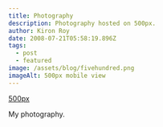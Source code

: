 ```yaml
---
title: Photography
description: Photography hosted on 500px.
author: Kiron Roy
date: 2008-07-21T05:58:19.896Z
tags:
  - post
  - featured
image: /assets/blog/fivehundred.png
imageAlt: 500px mobile view
---
```

[5﻿00px](https://500px.com/p/kironroynet?view=photos)

M﻿y photography.